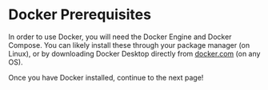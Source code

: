 # Docker Prerequisites

In order to use Docker, you will need the Docker Engine and Docker Compose. You can likely install these through your package manager (on Linux), or by downloading Docker Desktop directly from [docker.com](https://www.docker.com/) (on any OS).

Once you have Docker installed, continue to the next page!